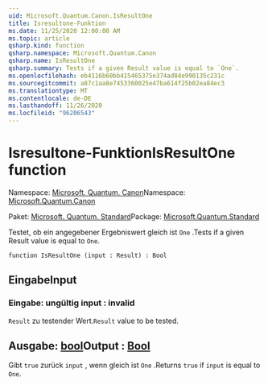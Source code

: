 ```yaml
---
uid: Microsoft.Quantum.Canon.IsResultOne
title: Isresultone-Funktion
ms.date: 11/25/2020 12:00:00 AM
ms.topic: article
qsharp.kind: function
qsharp.namespace: Microsoft.Quantum.Canon
qsharp.name: IsResultOne
qsharp.summary: Tests if a given Result value is equal to `One`.
ms.openlocfilehash: eb4116b60bb415465375e374ad84e990135c231c
ms.sourcegitcommit: a87c1aa8e7453360025e47ba614f25b02ea84ec3
ms.translationtype: MT
ms.contentlocale: de-DE
ms.lasthandoff: 11/26/2020
ms.locfileid: "96206543"
---
```

# <a name="isresultone-function"></a><span data-ttu-id="0d001-102">Isresultone-Funktion</span><span class="sxs-lookup"><span data-stu-id="0d001-102">IsResultOne function</span></span>

<span data-ttu-id="0d001-103">Namespace: [Microsoft. Quantum. Canon](xref:Microsoft.Quantum.Canon)</span><span class="sxs-lookup"><span data-stu-id="0d001-103">Namespace: [Microsoft.Quantum.Canon](xref:Microsoft.Quantum.Canon)</span></span>

<span data-ttu-id="0d001-104">Paket: [Microsoft. Quantum. Standard](https://nuget.org/packages/Microsoft.Quantum.Standard)</span><span class="sxs-lookup"><span data-stu-id="0d001-104">Package: [Microsoft.Quantum.Standard](https://nuget.org/packages/Microsoft.Quantum.Standard)</span></span>


<span data-ttu-id="0d001-105">Testet, ob ein angegebener Ergebniswert gleich ist `One` .</span><span class="sxs-lookup"><span data-stu-id="0d001-105">Tests if a given Result value is equal to `One`.</span></span>

```qsharp
function IsResultOne (input : Result) : Bool
```


## <a name="input"></a><span data-ttu-id="0d001-106">Eingabe</span><span class="sxs-lookup"><span data-stu-id="0d001-106">Input</span></span>

### <a name="input--__invalidresult__"></a><span data-ttu-id="0d001-107">Eingabe: __ungültig <Result>__</span><span class="sxs-lookup"><span data-stu-id="0d001-107">input : __invalid<Result>__</span></span>

<span data-ttu-id="0d001-108">`Result` zu testender Wert.</span><span class="sxs-lookup"><span data-stu-id="0d001-108">`Result` value to be tested.</span></span>



## <a name="output--bool"></a><span data-ttu-id="0d001-109">Ausgabe: [bool](xref:microsoft.quantum.lang-ref.bool)</span><span class="sxs-lookup"><span data-stu-id="0d001-109">Output : [Bool](xref:microsoft.quantum.lang-ref.bool)</span></span>

<span data-ttu-id="0d001-110">Gibt `true` zurück `input` , wenn gleich ist `One` .</span><span class="sxs-lookup"><span data-stu-id="0d001-110">Returns `true` if `input` is equal to `One`.</span></span>